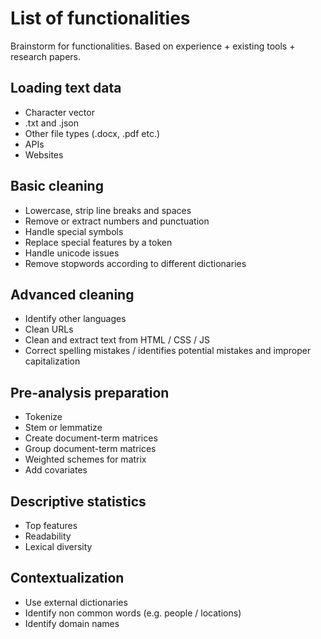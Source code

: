 # List of functionalities

Brainstorm for functionalities. Based on experience + existing tools + research papers. 


## Loading text data

* Character vector
* .txt and .json
* Other file types (.docx, .pdf etc.)
* APIs
* Websites



## Basic cleaning

* Lowercase, strip line breaks and spaces
* Remove or extract numbers and punctuation
* Handle special symbols
* Replace special features by a token
* Handle unicode issues
* Remove stopwords according to different dictionaries



## Advanced cleaning

* Identify other languages
* Clean URLs
* Clean and extract text from HTML / CSS / JS
* Correct spelling mistakes / identifies potential mistakes and improper capitalization



## Pre-analysis preparation

* Tokenize
* Stem or lemmatize
* Create document-term matrices
* Group document-term matrices
* Weighted schemes for matrix
* Add covariates



## Descriptive statistics

* Top features
* Readability
* Lexical diversity



## Contextualization

* Use external dictionaries
* Identify non common words (e.g. people / locations)
* Identify domain names
